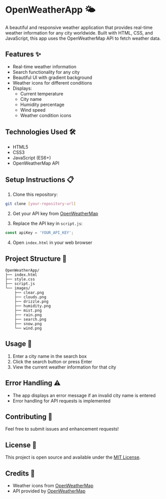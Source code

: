 # OpenWeatherApp 🌤️

A beautiful and responsive weather application that provides real-time weather information for any city worldwide. Built with HTML, CSS, and JavaScript, this app uses the OpenWeatherMap API to fetch weather data.

## Features ✨

- Real-time weather information
- Search functionality for any city
- Beautiful UI with gradient background
- Weather icons for different conditions
- Displays:
  - Current temperature
  - City name
  - Humidity percentage
  - Wind speed
  - Weather condition icons

## Technologies Used 🛠️

- HTML5
- CSS3
- JavaScript (ES6+)
- OpenWeatherMap API

## Setup Instructions 📋

1. Clone this repository:
```bash
git clone [your-repository-url]
```

2. Get your API key from [OpenWeatherMap](https://openweathermap.org/api)

3. Replace the API key in `script.js`:
```javascript
const apiKey = 'YOUR_API_KEY';
```

4. Open `index.html` in your web browser

## Project Structure 📁

```
OpenWeatherApp/
├── index.html
├── style.css
├── script.js
└── images/
    ├── clear.png
    ├── clouds.png
    ├── drizzle.png
    ├── humidity.png
    ├── mist.png
    ├── rain.png
    ├── search.png
    ├── snow.png
    └── wind.png
```

## Usage 🚀

1. Enter a city name in the search box
2. Click the search button or press Enter
3. View the current weather information for that city

## Error Handling ⚠️

- The app displays an error message if an invalid city name is entered
- Error handling for API requests is implemented

## Contributing 🤝

Feel free to submit issues and enhancement requests!

## License 📄

This project is open source and available under the [MIT License](LICENSE).

## Credits 🙏

- Weather icons from [OpenWeatherMap](https://openweathermap.org/)
- API provided by [OpenWeatherMap](https://openweathermap.org/api) 
